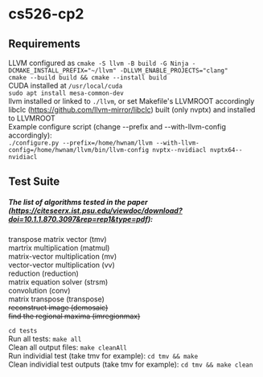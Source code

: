 # cs526-cp2

## Requirements
LLVM configured as `cmake -S llvm -B build -G Ninja -DCMAKE_INSTALL_PREFIX="~/llvm" -DLLVM_ENABLE_PROJECTS="clang"`  
`cmake --build build && cmake --install build`    
CUDA installed at `/usr/local/cuda`  
`sudo apt install mesa-common-dev`  
llvm installed or linked to `./llvm`, or set Makefile's LLVMROOT accordingly  
libclc (https://github.com/llvm-mirror/libclc) built (only nvptx) and installed to LLVMROOT  
Example configure script (change --prefix and --with-llvm-config accordingly):  
`./configure.py --prefix=/home/hwnam/llvm --with-llvm-config=/home/hwnam/llvm/bin/llvm-config nvptx--nvidiacl nvptx64--nvidiacl`

## Test Suite
##### The list of algorithms tested in the paper (https://citeseerx.ist.psu.edu/viewdoc/download?doi=10.1.1.870.3097&rep=rep1&type=pdf):
transpose matrix vector (tmv)  
martrix multiplication (matmul)  
matrix-vector multiplication (mv)  
vector-vector multiplication (vv)  
reduction (reduction)  
matrix equation solver (strsm)  
convolution (conv)  
matrix transpose (transpose)  
~~reconstruct image (demosaic)~~ <br>
~~find the regional maxima (imregionmax)~~

`cd tests`  
Run all tests: `make all`  
Clean all output files: `make cleanAll`  
Run individial test (take tmv for example): `cd tmv && make`  
Clean individial test outputs (take tmv for example): `cd tmv && make clean`  
